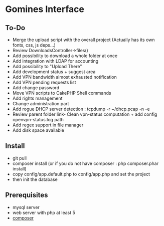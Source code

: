 # Gomines Interface

## To-Do
- Merge the upload script with the overall project (Actually has its own fonts, css, js deps...)
- Review DownloadsController->files()
- Add possibility to download a whole folder at once
- Add integration with LDAP for accounting
- Add possibility to "Upload There"
- Add development status + suggest area
- Add VPN bandwidth almost exhausted notification
- Add VPN pending requests list
- Add change password
- Move VPN scripts to CakePHP Shell commands
- Add rights management
- Change administration part
- Add rogue DHCP server detection : tcpdump -r ~/dhcp.pcap -n  -e
- Review parent folder link- Clean vpn-status computation + add config openvpn-status.log path
- Add regex support in file manager
- Add disk space available

## Install
- git pull
- composer install (or if you do not have composer : php composer.phar install)
- copy config/app.default.php to config/app.php and set the project
- then init the database

## Prerequisites
- mysql server
- web server with php at least 5
- [composer](https://getcomposer.org/)